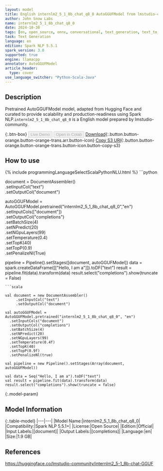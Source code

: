 ```yaml
---
layout: model
title: English internlm2_5_1_8b_chat_q8_0 AutoGGUFModel from lmstudio-community
author: John Snow Labs
name: internlm2_5_1_8b_chat_q8_0
date: 2024-10-30
tags: [en, open_source, onnx, conversational, text_generation, text_to_text, llamacpp]
task: Text Generation
language: en
edition: Spark NLP 5.5.1
spark_version: 3.0
supported: true
engine: llamacpp
annotator: AutoGGUFModel
article_header:
  type: cover
use_language_switcher: "Python-Scala-Java"
---
```


## Description

Pretrained AutoGGUFModel model, adapted from Hugging Face and curated to provide scalability and production-readiness using Spark NLP.`internlm2_5_1_8b_chat_q8_0` is a English model prepared by lmstudio-community.

{:.btn-box}
<button class="button button-orange" disabled>Live Demo</button>
<button class="button button-orange" disabled>Open in Colab</button>
[Download](https://s3.amazonaws.com/auxdata.johnsnowlabs.com/public/models/internlm2_5_1_8b_chat_q8_0_en_5.5.1_3.0_1730267652584.zip){:.button.button-orange.button-orange-trans.arr.button-icon}
[Copy S3 URI](s3://auxdata.johnsnowlabs.com/public/models/internlm2_5_1_8b_chat_q8_0_en_5.5.1_3.0_1730267652584.zip){:.button.button-orange.button-orange-trans.button-icon.button-copy-s3}

## How to use



<div class="tabs-box" markdown="1">
{% include programmingLanguageSelectScalaPythonNLU.html %}
```python
             
document = DocumentAssembler() \
       .setInputCol("text") \
       .setOutputCol("document")
    
autoGGUFModel = AutoGGUFModel.pretrained("internlm2_5_1_8b_chat_q8_0","en") \
    .setInputCols(["document"]) \
    .setOutputCol("completions") \
    .setBatchSize(4) \
    .setNPredict(20) \
    .setNGpuLayers(99) \
    .setTemperature(0.4) \
    .setTopK(40) \
    .setTopP(0.9) \
    .setPenalizeNl(True)

pipeline = Pipeline().setStages([document, autoGGUFModel])
data = spark.createDataFrame([["Hello, I am a"]]).toDF("text")
result = pipeline.fit(data).transform(data)
result.select("completions").show(truncate = False)

```
```scala

val document = new DocumentAssembler()
     .setInputCol("text")
     .setOutputCol("document")
    
val autoGGUFModel = AutoGGUFModel.pretrained("internlm2_5_1_8b_chat_q8_0", "en")
  .setInputCols("document")
  .setOutputCol("completions")
  .setBatchSize(4)
  .setNPredict(20)
  .setNGpuLayers(99)
  .setTemperature(0.4f)
  .setTopK(40)
  .setTopP(0.9f)
  .setPenalizeNl(true)
                                                                       
val pipeline = new Pipeline().setStages(Array(document, autoGGUFModel))
                                                                       
val data = Seq("Hello, I am a").toDF("text")
val result = pipeline.fit(data).transform(data)
result.select("completions").show(truncate = false)

```
</div>

{:.model-param}
## Model Information

{:.table-model}
|---|---|
|Model Name:|internlm2_5_1_8b_chat_q8_0|
|Compatibility:|Spark NLP 5.5.1+|
|License:|Open Source|
|Edition:|Official|
|Input Labels:|[document]|
|Output Labels:|[completions]|
|Language:|en|
|Size:|1.9 GB|

## References

https://huggingface.co/lmstudio-community/internlm2_5-1_8b-chat-GGUF